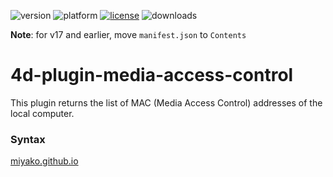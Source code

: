 ![version](https://img.shields.io/badge/version-17%2B-3E8B93)
![platform](https://img.shields.io/static/v1?label=platform&message=mac-intel%20|%20mac-arm%20|%20win-64&color=blue)
[![license](https://img.shields.io/github/license/miyako/4d-plugin-media-access-control)](LICENSE)
![downloads](https://img.shields.io/github/downloads/miyako/4d-plugin-media-access-control/total)

**Note**: for v17 and earlier, move `manifest.json` to `Contents`

# 4d-plugin-media-access-control

This plugin returns the list of MAC (Media Access Control) addresses of the local computer.

### Syntax

[miyako.github.io](https://miyako.github.io/2019/12/12/4d-plugin-media-access-control.html)
